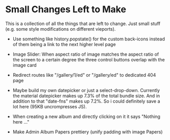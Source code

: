 # Small Changes Left to Make

This is a collection of all the things that are left to change. Just 
small stuff (e.g. some style modifications on different vieports).

* Use something like history.popstate() for the custom back-icons
instead of them being a link to the next higher level page

* Image Slider: When aspect ratio of image matches the aspect 
ratio of the screen to a certain degree the three control 
buttons overlap with the image card

* Redirect routes like "/gallery/1/ed" or "/gallery/ed" to dedicated 
404 page

* Maybe build my own datepicker or just a select-drop-down. Currently 
the material datepicker makes up 7.3% of the total bundle size. And in
addition to that "date-fns" makes up 7.2%. So i could definitely save 
a lot here (95KB uncrompresses JS).

* When creating a new album and directly clicking on it it says "Nothing here ..."

* Make Admin Album Papers prettiery (unify padding with image Papers)
